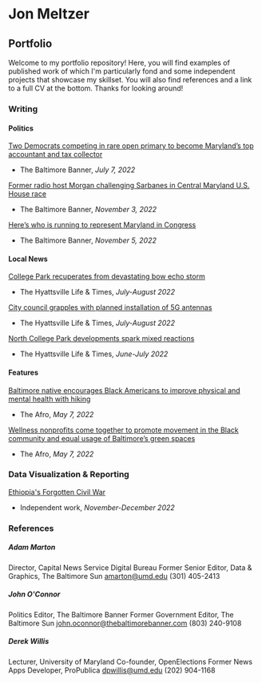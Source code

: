 # Jon Meltzer
## Portfolio

Welcome to my portfolio repository! Here, you will find examples of published work of which I'm particularly fond and some independent projects that showcase my skillset. You will also find references and a link to a full CV at the bottom. Thanks for looking around!

### Writing
#### Politics
[Two Democrats competing in rare open primary to become Maryland’s top accountant and tax collector](https://www.thebaltimorebanner.com/politics-power/state-government/two-democrats-competing-in-rare-open-primary-to-become-marylands-top-accountant-and-tax-collector-OVP2RKH44JF5HHO2XVO5VMHQBM/)
- The Baltimore Banner, *July 7, 2022*

[Former radio host Morgan challenging Sarbanes in Central Maryland U.S. House race](https://www.thebaltimorebanner.com/politics-power/national-politics/3rd-congressional-district-morgan-sarbanes-4JU3ESZHLNAYVDD3LTSMR3IV3U/)
- The Baltimore Banner, *November 3, 2022*

[Here’s who is running to represent Maryland in Congress](https://www.thebaltimorebanner.com/politics-power/national-politics/heres-who-is-running-to-represent-maryland-in-congress-3CFZQ63BEJDMZIQT5VMVRMDASQ/)
- The Baltimore Banner, *November 5, 2022*

#### Local News
[College Park recuperates from devastating bow echo storm](https://streetcarsuburbs.news/college-park-recuperates-from-devastating-bow-echo-storm/)
- The Hyattsville Life & Times, *July-August 2022*

[City council grapples with planned installation of 5G antennas](https://streetcarsuburbs.news/city-council-grapples-with-planned-installation-of-5g-antennas/)
- The Hyattsville Life & Times, *July-August 2022*

[North College Park developments spark mixed reactions](https://streetcarsuburbs.news/north-college-park-developments-spark-mixed-reactions/)
- The Hyattsville Life & Times, *June-July 2022*

#### Features
[Baltimore native encourages Black Americans to improve physical and mental health with hiking](https://afro.com/baltimore-native-encourages-black-americans-to-improvephysical-and-mental-health-with-hiking/)
- The Afro, *May 7, 2022*

[Wellness nonprofits come together to promote movement in the Black community and equal usage of Baltimore’s green spaces](https://afro.com/wellness-nonprofits-come-together-to-promote-movement-in-the-black-community-and-equal-usage-of-baltimores-green-spaces/)
- The Afro, *May 7, 2022*

### Data Visualization & Reporting
[Ethiopia's Forgotten Civil War]()
- Independent work, *November-December 2022*


### References
##### Adam Marton
Director, Capital News Service Digital Bureau
Former Senior Editor, Data & Graphics, The Baltimore Sun
amarton@umd.edu
(301) 405-2413

##### John O'Connor
Politics Editor, The Baltimore Banner
Former Government Editor, The Baltimore Sun
john.oconnor@thebaltimorebanner.com
(803) 240-9108

##### Derek Willis
Lecturer, University of Maryland
Co-founder, OpenElections
Former News Apps Developer, ProPublica
dpwillis@umd.edu
(202) 904-1168